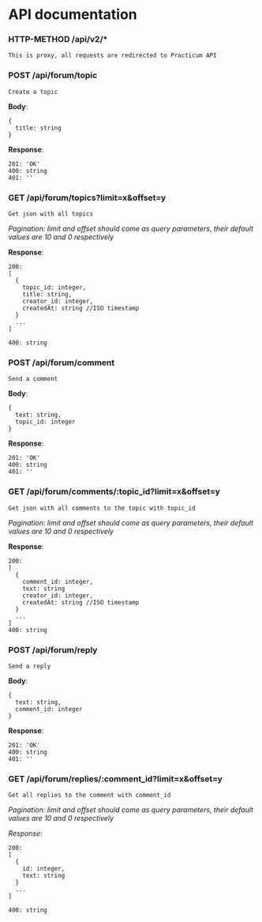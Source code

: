 # API documentation

### HTTP-METHOD /api/v2/*
`This is proxy, all requests are redirected to Practicum API`


### POST /api/forum/topic
`Create a topic`

**Body**: 
```
{ 
  title: string
}
```

**Response**:
```
201: 'OK'
400: string
401: ''
```


### GET /api/forum/topics?limit=x&offset=y
`Get json with all topics`

*Pagination: limit and offset should come as query parameters, their default values are 10 and 0 respectively*

**Response**:
```
200:
[
  {
    topic_id: integer,
    title: string,
    creator_id: integer,
    createdAt: string //ISO timestamp
  }
  ...
]

400: string
```


### POST /api/forum/comment 
`Send a comment`

**Body**:
```
{
  text: string,
  topic_id: integer
}
```

**Response**:
```
201: 'OK'
400: string
401: ''
```


### GET /api/forum/comments/:topic_id?limit=x&offset=y
`Get json with all comments to the topic with topic_id`

*Pagination: limit and offset should come as query parameters, their default values are 10 and 0 respectively*

**Response**:
```
200:
[
  {
    comment_id: integer,
    text: string
    creator_id: integer,
    createdAt: string //ISO timestamp
  }
  ...
]
400: string
```

### POST /api/forum/reply
`Send a reply`

**Body**:
```
{
  text: string,
  comment_id: integer
}
```

**Response**:
```
201: 'OK'
400: string
401: ''
```

### GET /api/forum/replies/:comment_id?limit=x&offset=y
`Get all replies to the comment with comment_id`

*Pagination: limit and offset should come as query parameters, their default values are 10 and 0 respectively*

*Response*:
```
200:
[
  {
    id: integer,
    text: string
  }
  ...
]

400: string
```
